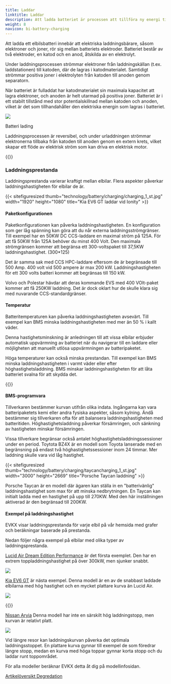 ```yaml
---
title: Laddar
linktitle: Laddar
description: Att ladda batteriet är processen att tillföra ny energi till batteriet.
weight: 8
navicon: bi-battery-charging
---
```

<!-- markdownlint-disable MD033 -->
Att ladda ett elbilsbatteri innebär att elektriska laddningsbärare, såsom elektroner och joner, rör sig mellan batteriets elektroder. Batteriet består av två elektroder, en katod och en anod, åtskilda av en elektrolyt.

Under laddningsprocessen strömmar elektroner från laddningskällan (t.ex. laddstationen) till katoden, där de lagras i katodmaterialet. Samtidigt strömmar positiva joner i elektrolyten från katoden till anoden genom separatorn.

När batteriet är fulladdat har katodmaterialet sin maximala kapacitet att lagra elektroner, och anoden är helt utarmad på positiva joner. Batteriet är i ett stabilt tillstånd med stor potentialskillnad mellan katoden och anoden, vilket är det som tillhandahåller den elektriska energin som lagras i batteriet.

<figur>
<img src="batteryconceptcharging.drawio.svg" class="img-fluid mx-auto d-block">
<figcaption>
         <p class="lead text-center fw-semibold">
             Batteri lading
         </p>
     </figcaption>
</figur>

Laddningsprocessen är reversibel, och under urladdningen strömmar elektronerna tillbaka från katoden till anoden genom en extern krets, vilket skapar ett flöde av elektrisk ström som kan driva en elektrisk motor.

{{<evkxdisplayaddarticle />}}

### Laddningsprestanda

Laddningsprestanda varierar kraftigt mellan elbilar. Flera aspekter påverkar laddningshastigheten för elbilar de är.

{{< sitefiguresized thumb="technology/battery/charging/charging_1_st.jpg" width="1920" height="1080" title="Kia EV6 GT laddar vid Ionity" >}}

#### Paketkonfigurationen

Paketkonfigurationen kan påverka laddningshastigheten. En konfiguration som ger låg spänning kan göra att du når externa laddningsströmgränser. Till exempel har en 50KW DC CCS-laddare en maximal ström på 125A. För att få 50KW från 125A behöver du minst 400 Volt. Den maximala strömgränsen kommer att begränsa ett 300-voltspaket till 37,5KW laddningshastighet. (300*125)

Det är samma sak med CCS HPC-laddare eftersom de är begränsade till 500 Amp. 400 volt vid 500 ampere är max 200 kW. Laddningshastigheten för ett 300 volts batteri kommer att begränsas till 150 kW.

Volvo och Polestar hävdar att deras kommande EVS med 400 VOlt-paket kommer att få 250KW laddning. Det är dock oklart hur de skulle klara sig med nuvarande CCS-standardgränser.

#### Temperatur

Batteritemperaturen kan påverka laddningshastigheten avsevärt. Till exempel kan BMS minska laddningshastigheten med mer än 50 % i kallt väder.

Denna hastighetsminskning är anledningen till att vissa elbilar erbjuder automatisk uppvärmning av batteriet när du navigerar till en laddare eller möjligheten att manuellt utlösa uppvärmningen av batteripaketet.

Höga temperaturer kan också minska prestandan. Till exempel kan BMS minska laddningshastigheten i varmt väder eller efter höghastighetsladdning. BMS minskar laddningshastigheten för att låta batteriet svalna för att skydda det.

{{<evkxdisplayaddarticle />}}

#### BMS-programvara

Tillverkaren bestämmer kurvan utifrån olika indata. Ingångarna kan vara batteripaketets kemi eller andra fysiska aspekter, såsom kylning. Ändå bestämmer sig tillverkaren ofta för att balansera laddningshastigheten med batteritiden. Höghastighetsladdning påverkar försämringen, och sänkning av hastigheten minskar försämringen.

Vissa tillverkare begränsar också antalet höghastighetsladdningssessioner under en period. Toytota BZ4X är en modell som Toyota lanserade med en begränsning på endast två höghastighetssessioner inom 24 timmar. Mer laddning skulle vara vid låg hastighet.

{{< sitefiguresized thumb="technology/battery/charging/taycancharging_1_st.jpg" width="3000" height="2669" title="Porsche Taycan laddning" >}}

Porsche Taycan är en modell där ägaren kan ställa in en "batterivänlig" laddningshastighet som max för att minska nedbrytningen. En Taycan kan initialt ladda med en hastighet på upp till 270KW. Med den här inställningen aktiverad är den begränsad till 200KW.

#### Exempel på laddningshastighet

EVKX visar laddningsprestanda för varje elbil på vår hemsida med grafer och beräkningar baserade på prestanda.

Nedan följer några exempel på elbilar med olika typer av laddningsprestanda.

[Lucid Air Dream Edition Performance](/models/lucid/air/air_dream_edition_performance/chargingcurve/) är det första exemplet. Den har en extrem toppladdningshastighet på över 300kW, men sjunker snabbt.

<img src="/models/lucid/air/air_dream_edition_performance/chargingcurve.svg" class="img-fluid">

[Kia EV6 GT](/models/kia/ev6/ev6_gt/chargingcurve7/) är nästa exempel. Denna modell är en av de snabbast laddade elbilarna med hög hastighet och en mycket plattare kurva än Lucid Air.

<img src="/models/kia/ev6/ev6_gt/chargingcurve.svg" class="img-fluid">

{{<evkxdisplayaddarticle />}}

[Nissan Aryia](/models/nissan/ariya/ariya_87kwh_e-4orce/chargingcurve/) Denna modell har inte en särskilt hög laddningstopp, men kurvan är relativt platt.

<img src="/models/nissan/ariya/ariya_87kwh_e-4orce/chargingcurve.svg" class="img-fluid">

Vid längre resor kan laddningskurvan påverka det optimala laddningsstoppet. En plattare kurva gynnar till exempel de som föredrar längre stopp, medan en kurva med höga toppar gynnar korta stopp och du laddar runt toppområdet.

För alla modeller beräknar EVKX detta åt dig på modellinfosidan.

<div class="mt-3 mb-3">
    <a href="../" class="btn btn-outline-secondary">Artikelöversikt <i class="bi-card-list"></i></a>
    <a href="../degredation/" class="btn btn-primary float-end">Degredation <i class="bi-arrow-right-circle"></i></a>
</div>

